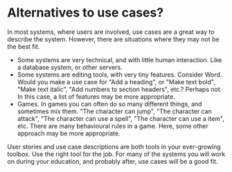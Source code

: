 # Alternatives to use cases?

In most systems, where users are involved, use cases are a great way to describe the system. However, there are situations where they may not be the best fit.

- Some systems are very technical, and with little human interaction. Like a database system, or other servers.
- Some systems are editing tools, with very tiny features. Consider Word. Would you make a use case for "Add a heading", or "Make text bold", "Make text italic", "Add numbers to section headers", etc.? Perhaps not. In this case, a list of features may be more appropriate.
- Games. In games you can often do so many different things, and sometimes mix them. "The character can jump", "The character can attack", "The character can use a spell", "The character can use a item", etc. There are many behavioural rules in a game. Here, some other approach may be more appropriate.

User stories and use case descriptions are both tools in your ever-growing toolbox. Use the right tool for the job. For many of the systems you will work on during your education, and probably after, use cases will be a good fit.